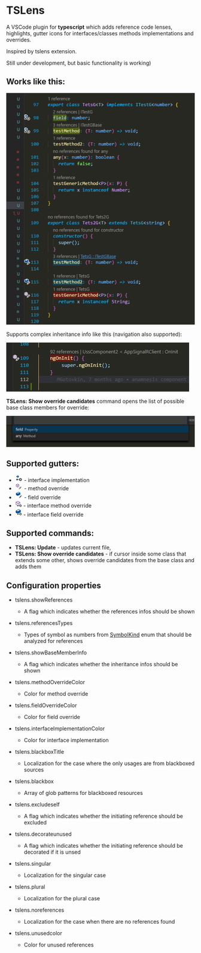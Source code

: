 # TSLens

A VSCode plugin for **typescript** which adds reference code lenses, highlights, gutter icons for interfaces/classes methods implementations and overrides.

Inspired by tslens extension.

Still under development, but basic functionality is working)

## Works like this:
![Example code with code highlights lens](https://raw.githubusercontent.com/BrainMaxx/tslens/master/screenshot2.png)

Supports complex inheritance info like this (navigation also supported): 

![Example code with code highlights lens](https://raw.githubusercontent.com/BrainMaxx/tslens/master/screenshot3.png)

**TSLens: Show override candidates** command opens the list of possible base class members for override: 

![Example code with code highlights lens](https://raw.githubusercontent.com/BrainMaxx/tslens/master/screenshot4.png)

## Supported gutters:
- ![interface](https://raw.githubusercontent.com/BrainMaxx/tslens/master/implementInterface.png) - interface implementation
- ![method](https://raw.githubusercontent.com/BrainMaxx/tslens/master/methodEdit.png) - method override
- ![field](https://raw.githubusercontent.com/BrainMaxx/tslens/master/fieldEdit.png) - field override
- ![interface method](https://raw.githubusercontent.com/BrainMaxx/tslens/master/interfaceMethodEdit.png) - interface method override
- ![interface field](https://raw.githubusercontent.com/BrainMaxx/tslens/master/interfaceFieldEdit.png) - interface field override

## Supported commands:

- **TSLens: Update** - updates current file,
- **TSLens: Show override candidates** - if cursor inside some class that extends some other, shows override candidates from the base class and adds them

## Configuration properties
- tslens.showReferences
  - A flag which indicates whether the references infos should be shown
- tslens.referencesTypes
  - Types of symbol as numbers from [SymbolKind](https://github.com/Microsoft/vscode/blob/0532c31e4c1eee343aec19b55672c2d79b51f6f4/src/vs/editor/common/modes.ts#L585) enum that should be analyzed for references
- tslens.showBaseMemberInfo
  - A flag which indicates whether the inheritance infos should be shown
- tslens.methodOverrideColor
  - Color for method override
- tslens.fieldOverrideColor
  - Color for field override
- tslens.interfaceImplementationColor
  - Color for interface implementation

- tslens.blackboxTitle
  - Localization for the case where the only usages are from blackboxed sources
- tslens.blackbox
  - Array of glob patterns for blackboxed resources
- tslens.excludeself
  - A flag which indicates whether the initiating reference should be excluded
- tslens.decorateunused
  - A flag which indicates whether the initiating reference should be decorated if it is unsed
- tslens.singular
  - Localization for the singular case
- tslens.plural
  - Localization for the plural case
- tslens.noreferences
  - Localization for the case when there are no references found
- tslens.unusedcolor
  - Color for unused references
